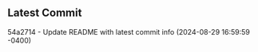 
## Latest Commit
54a2714 - Update README with latest commit info (2024-08-29 16:59:59 -0400) <Yunxi-Zhou>
